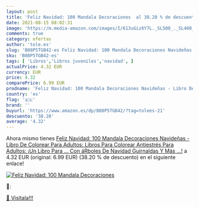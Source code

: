 ```yaml
---
layout: post
title: 'Feliz Navidad: 100 Mandala Decoraciones  al 38.20 % de descuento'
date: 2021-08-15 08:02:31
image: 'https://m.media-amazon.com/images/I/613uGiz6Y7L._SL500_._SL400_.jpg'
comments: true
category: ofertas
author: 'tole.es'
slug: 'B08P5TGB42-es Feliz Navidad: 100 Mandala Decoraciones Navideñas - Libro...'
sku: 'B08P5TGB42-es'
tags: [ 'Libros','Libros juveniles','navidad', ]
actualPrice: 4.32 EUR
currency: EUR
price: 4.32
comparePrice: 6.99 EUR
prodname: 'Feliz Navidad: 100 Mandala Decoraciones Navideñas - Libro De Colorear Para Adultos: Libros Para Colorear Antiestrés Para Adultos: ¡Un Libro Para ... Con áRboles De Navidad  Guirnaldas Y Más ...!'
country: 'es'
flag: '🇪🇸'
brand: ''
buyurl: 'https://www.amazon.es/dp/B08P5TGB42/?tag=tolees-21'
descuento: '38.20'
average: '4.32'
---
```


Ahora mismo tienes [Feliz Navidad: 100 Mandala Decoraciones Navideñas - Libro De Colorear Para Adultos: Libros Para Colorear Antiestrés Para Adultos: ¡Un Libro Para ... Con áRboles De Navidad  Guirnaldas Y Más ...!](https://www.amazon.es/dp/B08P5TGB42/?tag=tolees-21) a 4.32 EUR (original: 6.99 EUR) (38.20 %  de descuento) en el siguiente enlace!

[![Feliz Navidad: 100 Mandala Decoraciones ](https://m.media-amazon.com/images/I/613uGiz6Y7L._SL500_._SL400_.jpg)](https://www.amazon.es/dp/B08P5TGB42/?tag=tolees-21)

🔎:


[🛒 Visítala!!!](https://www.amazon.es/dp/B08P5TGB42/?tag=tolees-21)
